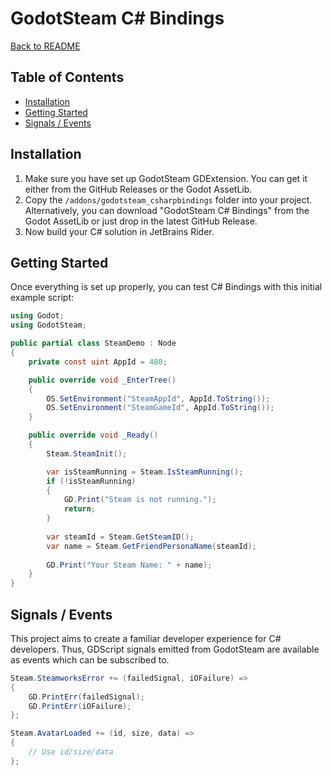 # GodotSteam C# Bindings

[Back to README](../README.md)

## Table of Contents
- [Installation](#installation)
- [Getting Started](#getting-started)
- [Signals / Events](#signals--events)

## Installation
1. Make sure you have set up GodotSteam GDExtension. You can get it either from the GitHub Releases or the Godot AssetLib.
2. Copy the `/addons/godotsteam_csharpbindings` folder into your project. Alternatively, you can download "GodotSteam C# Bindings" from the Godot AssetLib or just drop in the latest GitHub Release.
3. Now build your C# solution in JetBrains Rider.

## Getting Started
Once everything is set up properly, you can test C# Bindings with this initial example script:

```csharp
using Godot;
using GodotSteam;

public partial class SteamDemo : Node
{
	private const uint AppId = 480;

	public override void _EnterTree()
	{
		OS.SetEnvironment("SteamAppId", AppId.ToString());
		OS.SetEnvironment("SteamGameId", AppId.ToString());
	}

	public override void _Ready()
	{
		Steam.SteamInit();

		var isSteamRunning = Steam.IsSteamRunning();
		if (!isSteamRunning)
		{
			GD.Print("Steam is not running.");
			return;
		}
		
		var steamId = Steam.GetSteamID();
		var name = Steam.GetFriendPersonaName(steamId);	
        
		GD.Print("Your Steam Name: " + name);
	}
}
```

## Signals / Events
This project aims to create a familiar developer experience for C# developers. Thus, GDScript signals emitted from GodotSteam are available as events which can be subscribed to.

```csharp
Steam.SteamworksError += (failedSignal, iOFailure) =>
{
    GD.PrintErr(failedSignal);
    GD.PrintErr(iOFailure);
};
```

```csharp
Steam.AvatarLoaded += (id, size, data) =>
{
    // Use id/size/data
};
```